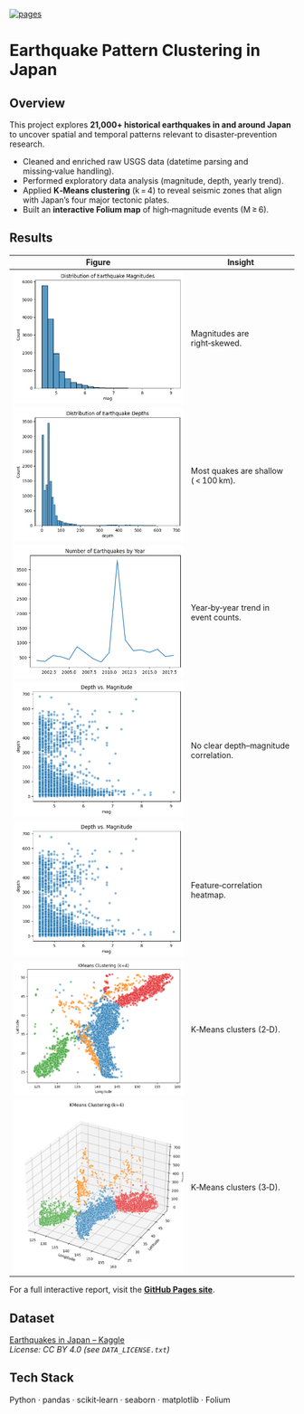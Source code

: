 [![pages](https://img.shields.io/badge/GitHub-Pages-blue)](https://katsukii.github.io/earthquake-ml-project/)

# Earthquake Pattern Clustering in Japan

## Overview

This project explores **21,000+ historical earthquakes in and around Japan** to uncover
spatial and temporal patterns relevant to disaster‑prevention research.

- Cleaned and enriched raw USGS data (datetime parsing and missing‑value handling).
- Performed exploratory data analysis (magnitude, depth, yearly trend).
- Applied **K‑Means clustering** (k = 4) to reveal seismic zones that align with Japan’s four major tectonic plates.
- Built an **interactive Folium map** of high‑magnitude events (M ≥ 6).

## Results

| Figure                                   | Insight                                 |
| ---------------------------------------- | --------------------------------------- |
| ![](reports/figures/01_mag_hist.png)     | Magnitudes are right‑skewed.            |
| ![](reports/figures/02_depth_hist.png)   | Most quakes are shallow ( &lt; 100 km). |
| ![](reports/figures/03_num_year.png)     | Year‑by‑year trend in event counts.     |
| ![](reports/figures/04_depth_vs_mag.png) | No clear depth–magnitude correlation.   |
| ![](reports/figures/05_corre.png)        | Feature‑correlation heatmap.            |
| ![](reports/figures/06_kmeans_2d.png)    | K‑Means clusters (2‑D).                 |
| ![](reports/figures/07_kmeans_3d.png)    | K‑Means clusters (3‑D).                 |

For a full interactive report, visit the **[GitHub Pages site](https://katsukii.github.io/earthquake-ml-project/)**.

## Dataset

[Earthquakes in Japan – Kaggle](https://www.kaggle.com/datasets/aerodinamicc/earthquakes-in-japan)  
_License: CC BY 4.0 (see `DATA_LICENSE.txt`)_

## Tech Stack

Python · pandas · scikit‑learn · seaborn · matplotlib · Folium
